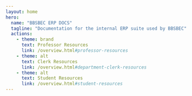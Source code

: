 ```yaml
---
layout: home
hero:
  name: "BBSBEC ERP DOCS"
  tagline: "Documentation for the internal ERP suite used by BBSBEC"
  actions:
    - theme: brand
      text: Professor Resources
      link: /overview.html#professor-resources
    - theme: alt
      text: Clerk Resources
      link: /overview.html#department-clerk-resources
    - theme: alt
      text: Student Resources
      link: /overview.html#student-resources
---
```

